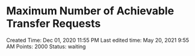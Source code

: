 # Maximum Number of Achievable Transfer Requests

Created Time: Dec 01, 2020 11:55 PM
Last edited time: May 20, 2021 9:55 AM
Points: 2000
Status: waiting